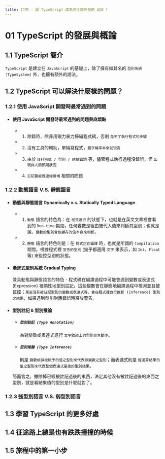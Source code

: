 ```yaml
---
title: IT邦 - 讓 TypeScript 成為你全端開發的 ACE !
---
```


# 01 TypeScript 的發展與概論

## 1.1 TypeScript 簡介
  `TypeScript` 是建立在 `JavaScript` 的基礎上，除了擁有如其名的 `型別系統(TypeSystem)` 外，也擁有額外的語法。

## 1.2 TypeScript 可以解決什麼樣的問題？
### 1.2.1 使用 JavaScript 開發時最常遇到的問題
  - #### 使用 JavaScript 開發時最常遇到的問題與麻煩點
    - 1. 除錯時，除非用眼力暴力掃瞄程式碼，否則 `免不了執行程式的步驟`
    - 2. 沒有工具的輔助，單純寫程式，`錯字機率本來就很高`
    - 3. 由於 `資料格式 / 型別 / 結構錯誤` 等，儘管程式執行過程沒錯誤，但 `出現非人類預期狀況`
    - 4. `忘記要處理邊緣情境` 相關的問題

### 1.2.2 動態語言 V.S. 靜態語言
  - #### 動態與靜態語言 Dynamically v.s. Statically Typed Language
    - 1. `動態` 語言的特色為：在 `程式運行` 的狀態下，也就是在英文文章裡會看到的 `Run-time` 期間，任何變數是經由被代入值來判斷其型別；也就是說，`變數的型別會依據存的值本身來判斷`。
    - 2. `靜態` 語言的特色則是：在 `程式正在編譯` 時，也就是所謂的 `Compilation` 期間，根據程式裡 `宣告的型別` (幾乎都適用 `文字` 來表示，如 `Int`、`Float` 等) 來監控型別的狀態。

  - #### 漸進式型別系統 Gradual Typing
    兼具動態與靜態語言的特色 - 程式碼在編譯過程中可能會遇到變數或表達式(Expression) 被顯性地型別註記，這些變數會在靜態地編譯過程中檢測並且被監控；`某些沒有被註記型別的變數或表達式等，會在程式裡自行推斷 (Inference) 型別之結果`，如果遇到型別對應錯誤時釋放警告。

  - #### 型別註記 & 型別推論
    - ##### `型別註記 (Type Annotation)`
      為對變數或表達式進行 `文字敘述上的型別宣告動作`。
    - ##### `型別推論 (Type Inference)`
      則是 `變數根據被賦予的值之型別來代表該變數之型別`；而表達式則是 `經運算結果的值之型別來代表整個表達式最後的型別結果`。

    簡而言之，撇除掉已經被註記過後的東西，決定其他沒有被註記過後的東西之型別，就是看結果值的型別是什麼就對了。

### 1.2.3 強型別語言 V.S. 弱型別語言

## 1.3 學習 TypeScript 的更多好處

## 1.4 征途路上總是也有跌跌撞撞的時候

## 1.5 旅程中的第一小步